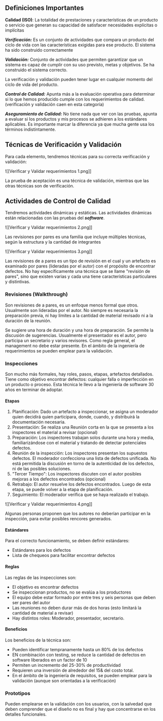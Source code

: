 ## Definiciones Importantes

**Calidad (ISO)**: La totalidad de prestaciones y características de un producto o servicio que generan su capacidad de satisfacer necesidades explícitas o implícitas

***Verificación:*** Es un conjunto de actividades que compara un producto del ciclo de vida con las características exigidas para ese producto. El sistema ha sido construido correctamente

***Validación:*** Conjunto de actividades que permiten garantizar que un sistema es capaz de cumplir con su uso previsto, metas y objetivos. Se ha construido el sistema correcto.

La verificación y validación pueden tener lugar en cualquier momento del ciclo de vida del producto.

***Control de Calidad:*** Apunta más a la evaluación operativa para determinar si lo que hemos producido cumple con los requerimientos de calidad. (verificación y validación caen en esta categoría)

***Aseguramiento de Calidad:*** No tiene nada que ver con las pruebas, apunta a evaluar si los productos y mis procesos se adhieren a los estándares aplicables. Es importante marcar la diferencia ya que mucha gente usa los términos indistintamente.

## Técnicas de Verificación y Validación

Para cada elemento, tendremos técnicas para su correcta verificación y validación:

![[Verificar y Validar requerimientos 1.png]]

La prueba de aceptación es una técnica de validación, mientras que las otras técnicas son de verificación.

## Actividades de Control de Calidad

Tendremos actividades dinámicas y estáticas. Las actividades dinámicas están relacionadas con las pruebas del ***software***.

![[Verificar y Validar requerimientos 2.png]]

Las revisiones por pares es una familia que incluye múltiples técnicas, según la estructura y la cantidad de integrantes

![[Verificar y Validar requerimientos 3.png]]

Las revisiones de a pares es un tipo de revisión en el cual y un artefacto es examinado por pares (lideradas por el autor) con el propósito de encontrar defectos. No hay específicamente una técnica que se llame "revisión de pares", sino que existen varias y cada una tiene características particulares y distintivas.

### Revisiones (Walkthrough)

Son revisiones de a pares, es un enfoque menos formal que otros. Usualmente son lideradas por el autor. No siempre es necesaria la preparación previa, ni hay límites a la cantidad de material revisado ni a la duración de la reunión.

Se sugiere una hora de duración y una hora de preparación. Se permite la discusión de sugerencias. Usualmente el presentador es el autor, pero participa un secretario y varios revisores. Como regla general, el management no debe estar presente. En el ámbito de la ingeniería de requerimientos se pueden emplear para la validación.

### Inspecciones

Son mucho más formales, hay roles, pasos, etapas, artefactos detallados. Tiene como objetivo encontrar defectos: cualquier falla o imperfección en un producto o proceso. Esta técnica le llevo a la ingeniería de software 30 años en terminar de adoptar.

#### Etapas

1. Planificación: Dado un artefacto a inspeccionar, se asigna un moderador quien decidirá quien participara, donde, cuando, y distribuirá la documentación necesaria.
2. Presentación: Se realiza una Reunión corta en la que se presenta a los inspectores el material a revisar (opcional)
3. Preparación: Los inspectores trabajan solos durante una hora y media, familiarizándose con el material y tratando de detectar potenciales defectos.
4. Reunión de la inspección: Los inspectores presentan los supuestos defectos. El moderador confecciona una lista de defectos unificada. No está permitida la discusión en torno de la autenticidad de los defectos, ni de las posibles soluciones.
5. "Tercer Tiempo": Los inspectores discuten con el autor posibles mejoras a los defectos encontrados (opcional)
6. Retrabajo: El autor resuelve los defectos encontrados. Luego de esta etapa, se puede volver a la etapa de planificación.
7. Seguimiento: El moderador verifica que se haya realizado el trabajo.

![[Verificar y Validar requerimientos 4.png]]

Algunas personas proponen que los autores no deberían participar en la inspección, para evitar posibles rencores generados.

#### Estándares

Para el correcto funcionamiento, se deben definir estándares:

- Estándares para los defectos
- Lista de chequeos para facilitar encontrar defectos

#### Reglas

Las reglas de las inspecciones son:

- El objetivo es encontrar defectos
- Se inspeccionan productos, no se evalúa a los productores
- El equipo debe estar formado por entre tres y seis personas que deben ser pares del autor
- Las reuniones no deben durar más de dos horas (esto limitará la cantidad de material a revisar)
- Hay distintos roles: Moderador, presentador, secretario.

#### Beneficios

Los beneficios de la técnica son:

- Pueden identificar tempranamente hasta un 80% de los defectos
- EN combinación con testing, se reduce la cantidad de defectos en software liberados en un factor de 10
- Permiten un incremento del 25-30% de productividad
- Requieren una inversión de alrededor del 15& del costo total.
- En el ámbito de la ingeniería de requisitos, se pueden emplear para la validación (aunque son orientadas a la verificación)

### Prototipos

Pueden emplearse en la validación con los usuarios, con la salvedad que deben comprender que el diseño no es final y hay que concentrarse en los detalles funcionales.
